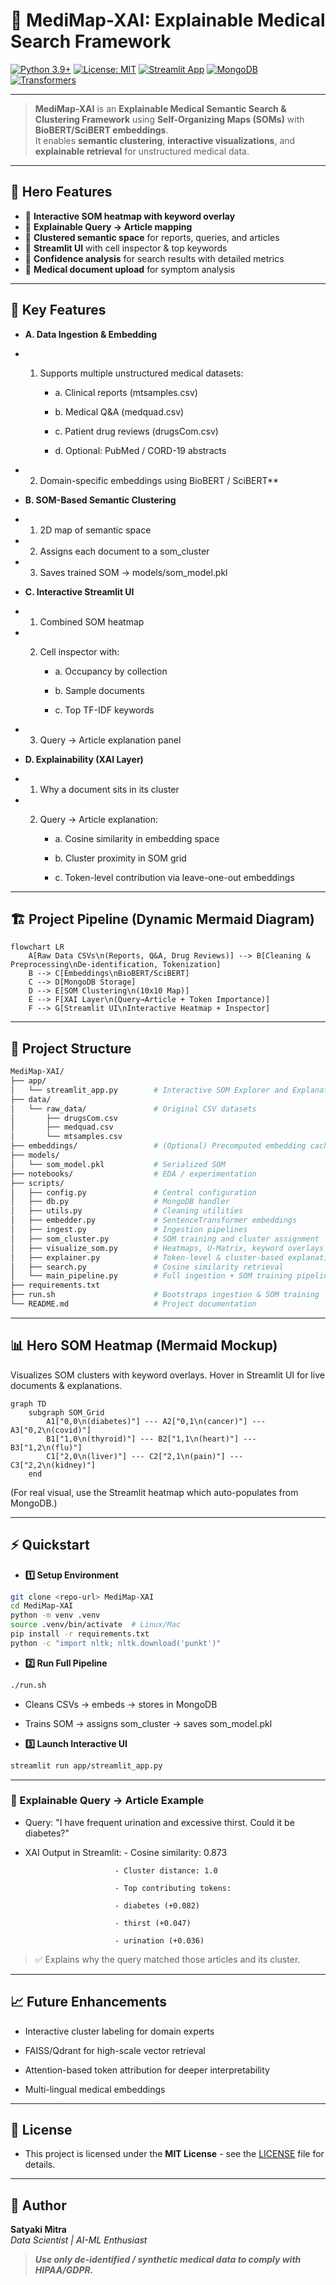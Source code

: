 # 🧭 MediMap-XAI: Explainable Medical Search Framework

[![Python 3.9+](https://img.shields.io/badge/python-3.9+-blue.svg)](https://www.python.org/downloads/)  [![License: MIT](https://img.shields.io/badge/License-MIT-yellow.svg)](LICENSE)  [![Streamlit App](https://img.shields.io/badge/Streamlit-Interactive_UI-FF4B4B)](https://streamlit.io)  [![MongoDB](https://img.shields.io/badge/MongoDB-NoSQL-green.svg)](https://www.mongodb.com/)  [![Transformers](https://img.shields.io/badge/Transformers-BioBERT%2FSciBERT-purple.svg)](https://huggingface.co/)  

---

> **MediMap-XAI** is an **Explainable Medical Semantic Search & Clustering Framework** using **Self-Organizing Maps (SOMs)** with **BioBERT/SciBERT embeddings**.  
It enables **semantic clustering**, **interactive visualizations**, and **explainable retrieval** for unstructured medical data.

---

## 🎯 Hero Features

- 🔹 **Interactive SOM heatmap with keyword overlay**  
- 🔹 **Explainable Query → Article mapping**  
- 🔹 **Clustered semantic space** for reports, queries, and articles  
- 🔹 **Streamlit UI** with cell inspector & top keywords  
- 🔹 **Confidence analysis** for search results with detailed metrics  
- 🔹 **Medical document upload** for symptom analysis   

---

## 🧩 Key Features

- **A. Data Ingestion & Embedding**

 - 1. Supports multiple unstructured medical datasets:

      - a. Clinical reports (mtsamples.csv)

      - b. Medical Q&A (medquad.csv)

      - c. Patient drug reviews (drugsCom.csv)

      - d. Optional: PubMed / CORD-19 abstracts


 - 2. Domain-specific embeddings using BioBERT / SciBERT**

- **B. SOM-Based Semantic Clustering**

 - 1. 2D map of semantic space

 - 2. Assigns each document to a som_cluster

 - 3. Saves trained SOM → models/som_model.pkl


- **C. Interactive Streamlit UI**

 - 1. Combined SOM heatmap

 - 2. Cell inspector with:

      - a. Occupancy by collection

      - b. Sample documents

      - c. Top TF-IDF keywords

 - 3. Query → Article explanation panel


- **D. Explainability (XAI Layer)**

 - 1. Why a document sits in its cluster

 - 2. Query → Article explanation:

      - a. Cosine similarity in embedding space

      - b. Cluster proximity in SOM grid

      - c. Token-level contribution via leave-one-out embeddings

---

## 🏗️ Project Pipeline (Dynamic Mermaid Diagram)

```mermaid
flowchart LR
    A[Raw Data CSVs\n(Reports, Q&A, Drug Reviews)] --> B[Cleaning & Preprocessing\nDe-identification, Tokenization]
    B --> C[Embeddings\nBioBERT/SciBERT]
    C --> D[MongoDB Storage]
    D --> E[SOM Clustering\n(10x10 Map)]
    E --> F[XAI Layer\n(Query→Article + Token Importance)]
    F --> G[Streamlit UI\nInteractive Heatmap + Inspector]
```

---

## 🔹 Project Structure
```bash
MediMap-XAI/
├── app/
│   └── streamlit_app.py        # Interactive SOM Explorer and Explanation UI
├── data/
│   └── raw_data/               # Original CSV datasets
│       ├── drugsCom.csv
│       ├── medquad.csv
│       └── mtsamples.csv
├── embeddings/                 # (Optional) Precomputed embedding cache
├── models/
│   └── som_model.pkl           # Serialized SOM
├── notebooks/                  # EDA / experimentation
├── scripts/
│   ├── config.py               # Central configuration
│   ├── db.py                   # MongoDB handler
│   ├── utils.py                # Cleaning utilities
│   ├── embedder.py             # SentenceTransformer embeddings
│   ├── ingest.py               # Ingestion pipelines
│   ├── som_cluster.py          # SOM training and cluster assignment
│   ├── visualize_som.py        # Heatmaps, U-Matrix, keyword overlays
│   ├── explainer.py            # Token-level & cluster-based explanations
│   ├── search.py               # Cosine similarity retrieval
│   └── main_pipeline.py        # Full ingestion + SOM training pipeline
├── requirements.txt
├── run.sh                      # Bootstraps ingestion & SOM training
└── README.md                   # Project documentation
```

---

## 📊 Hero SOM Heatmap (Mermaid Mockup)

Visualizes SOM clusters with keyword overlays.
Hover in Streamlit UI for live documents & explanations.

```mermaid
graph TD
    subgraph SOM_Grid
        A1["0,0\n(diabetes)"] --- A2["0,1\n(cancer)"] --- A3["0,2\n(covid)"]
        B1["1,0\n(thyroid)"] --- B2["1,1\n(heart)"] --- B3["1,2\n(flu)"]
        C1["2,0\n(liver)"] --- C2["2,1\n(pain)"] --- C3["2,2\n(kidney)"]
    end
```

(For real visual, use the Streamlit heatmap which auto-populates from MongoDB.)

---

## ⚡ Quickstart

- **1️⃣ Setup Environment**
```bash
git clone <repo-url> MediMap-XAI
cd MediMap-XAI
python -m venv .venv
source .venv/bin/activate  # Linux/Mac
pip install -r requirements.txt
python -c "import nltk; nltk.download('punkt')"
```

- **2️⃣ Run Full Pipeline**
```bash
./run.sh
```
- Cleans CSVs → embeds → stores in MongoDB

- Trains SOM → assigns som_cluster → saves som_model.pkl


- **3️⃣ Launch Interactive UI**
```bash
streamlit run app/streamlit_app.py
```

---

### 🧪 Explainable Query → Article Example

- Query: "I have frequent urination and excessive thirst. Could it be diabetes?"

- XAI Output in Streamlit:
                          - Cosine similarity: 0.873

                          - Cluster distance: 1.0

                          - Top contributing tokens:

                          - diabetes (+0.082)

                          - thirst (+0.047)

                          - urination (+0.036)

> ✅ Explains why the query matched those articles and its cluster.

----

## 📈 Future Enhancements

- Interactive cluster labeling for domain experts

- FAISS/Qdrant for high-scale vector retrieval

- Attention-based token attribution for deeper interpretability

- Multi-lingual medical embeddings

----

## 📝 License

- This project is licensed under the **MIT License** - see the [LICENSE](LICENSE) file for details.

---

## 🙋 Author

**Satyaki Mitra**  
*Data Scientist | AI-ML Enthusiast*

> ***Use only de-identified / synthetic medical data to comply with HIPAA/GDPR.***

